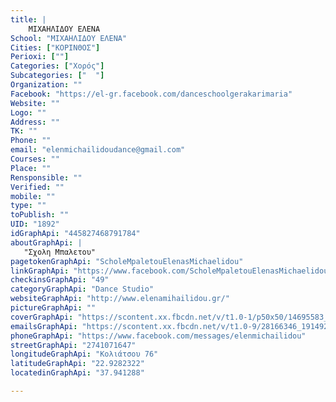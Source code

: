 ```yaml
---
title: |
    ΜΙΧΑΗΛΙΔΟΥ ΕΛΕΝΑ
School: "ΜΙΧΑΗΛΙΔΟΥ ΕΛΕΝΑ"
Cities: ["ΚΟΡΙΝΘΟΣ"]
Perioxi: [""]
Categories: ["Χορός"]
Subcategories: ["  "]
Organization: ""
Facebook: "https://el-gr.facebook.com/danceschoolgerakarimaria"
Website: ""
Logo: ""
Address: ""
TK: ""
Phone: ""
email: "elenmichailidoudance@gmail.com"
Courses: ""
Place: ""
Rensponsible: ""
Verified: ""
mobile: ""
type: ""
toPublish: ""
UID: "1892"
idGraphApi: "445827468791784"
aboutGraphApi: | 
   "Σχολη Μπαλετου"
pagetokenGraphApi: "ScholeMpaletouElenasMichaelidou"
linkGraphApi: "https://www.facebook.com/ScholeMpaletouElenasMichaelidou/"
checkinsGraphApi: "49"
categoryGraphApi: "Dance Studio"
websiteGraphApi: "http://www.elenamihailidou.gr/"
pictureGraphApi: ""
coverGraphApi: "https://scontent.xx.fbcdn.net/v/t1.0-1/p50x50/14695583_1272774992763690_7010106467059893725_n.jpg?oh=8d70116130d4bb0c912247bf8d77648e&amp;oe=5B4312FF"
emailsGraphApi: "https://scontent.xx.fbcdn.net/v/t1.0-9/28166346_1914921278549055_1189263984199210722_n.jpg?oh=dcc2b2c011a8bcb956724e0a2271dd5b&amp;oe=5B3A136A"
phoneGraphApi: "https://www.facebook.com/messages/elenmichailidou"
streetGraphApi: "2741071647"
longitudeGraphApi: "Κολιάτσου 76"
latitudeGraphApi: "22.9282322"
locatedinGraphApi: "37.941288"

---
```




